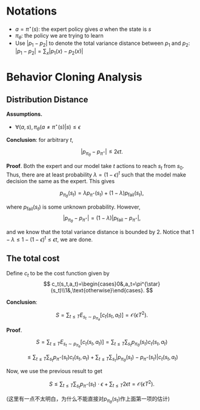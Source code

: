 # Notations
- $a=\pi^{\star}(s)$: the expert policy gives $a$ when the state is $s$
- $\pi_\theta$: the policy we are trying to learn
- Use $|p_1-p_2|$ to denote the total variance distance between $p_1$ and $p_2$: $|p_1-p_2|=\sum_{x}|p_1(x)-p_2(x)|$

# Behavior Cloning Analysis

## Distribution Distance
**Assumptions.**
- $\forall (a,s), \pi_\theta(a\ne \pi^{\star}(s)|s)\le \epsilon$

**Conclusion**: for arbitrary $t$,

$$
|p_{\pi_\theta}-p_{\pi^{\star}}|\le 2\epsilon t.
$$

**Proof**. Both the expert and our model take $t$ actions to reach $s_t$ from $s_0$. Thus, there are at least probability $\lambda=(1-\epsilon)^t$ such that the model make decision the same as the expert. This gives

$$
p_{\pi_\theta}(s_t)=\lambda p_{\pi^{\star}}(s_t)+(1-\lambda)p_{\text{fail}}(s_t),
$$

where $p_{\text{fail}}(s_t)$ is some unknown probability. However,
$$
|p_{\pi_\theta}-p_{\pi^{\star}}|=(1-\lambda)|p_{\text{fail}}-p_{\pi^{\star}}|,
$$

and we know that the total variance distance is bounded by $2$. Notice that $1-\lambda\le 1-(1-\epsilon)^t\le \epsilon t$, we are done.

## The total cost

Define $c_t$ to be the cost function given by
$$
c_t(s_t,a_t)=\begin{cases}0&,a_t=\pi^{\star}(s_t)\\1&,\text{otherwise}\end{cases}.
$$

**Conclusion**: 

$$
S=\sum_{t\le T} E_{s_t\sim p_{\pi_\theta}}[c_t(s_t,a_t)]=\mathcal{O}(\epsilon T^2).
$$

**Proof**. 

$$
S=\sum_{t\le T} E_{s_t\sim p_{\pi_\theta}}[c_t(s_t,a_t)]=\sum_{t\le T} \sum_{s_t}p_{\pi_\theta}(s_t)c_t(s_t,a_t)
$$

$$
\le \sum_{t\le T} \sum_{s_t}p_{\pi^\star}(s_t)c_t(s_t,a_t)+\sum_{t\le T} \sum_{s_t}|p_{\pi_\theta}(s_t)-p_{\pi^{\star}}(s_t)|c_t(s_t,a_t)
$$

Now, we use the previous result to get

$$
S\le \sum_{t\le T} \sum_{s_t}p_{\pi^\star}(s_t)\cdot \epsilon+\sum_{t\le T} 2\epsilon t = \mathcal{O}(\epsilon T^2).
$$

(这里有一点不太明白，为什么不能直接对$p_{\pi_\theta}(s_t)$作上面第一项的估计)